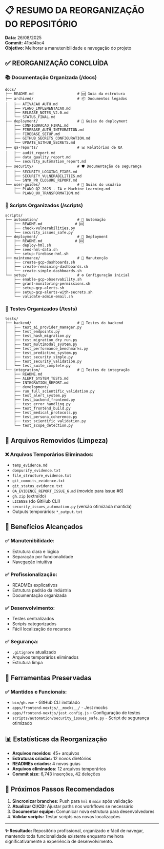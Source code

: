 # 📋 RESUMO DA REORGANIZAÇÃO DO REPOSITÓRIO

**Data:** 26/08/2025  
**Commit:** 41bd4bc4  
**Objetivo:** Melhorar a manutenibilidade e navegação do projeto

## ✅ REORGANIZAÇÃO CONCLUÍDA

### 📚 **Documentação Organizada (/docs)**

```
docs/
├── README.md                    # 🆕 Guia da estrutura
├── archived/                    # 📦 Documentos legados
│   ├── ATIVACAO_AUTH.md
│   ├── PLANO_IMPLEMENTACAO.md
│   ├── RELEASE_NOTES_V2.0.md
│   └── STATUS_FINAL.md
├── deployment/                  # 🚀 Guias de deployment
│   ├── CONFIGURACAO_FINAL.md
│   ├── FIREBASE_AUTH_INTEGRATION.md
│   ├── FIREBASE_SETUP.md
│   ├── GITHUB_SECRETS_CONFIGURATION.md
│   └── UPDATE_GITHUB_SECRETS.md
├── qa-reports/                  # 📊 Relatórios de QA
│   ├── audit_report.md
│   ├── data_quality_report.md
│   └── security_automation_report.md
├── security/                    # 🛡️ Documentação de segurança
│   ├── SECURITY_LOGGING_FIXES.md
│   ├── SECURITY_VULNERABILITIES.md
│   └── SNYK_PR_CLOSURE_REPORT.md
└── user-guides/                 # 👥 Guias do usuário
    ├── PLANO Q2 2025 - IA e Machine Learning.md
    └── PLANO_UX_TRANSFORMATION.md
```

### 🔧 **Scripts Organizados (/scripts)**

```
scripts/
├── automation/                  # 🤖 Automação
│   ├── README.md               # 🆕
│   ├── check-vulnerabilities.py
│   └── security_issues_safe.py
├── deployment/                  # 🚀 Deployment
│   ├── README.md               # 🆕
│   ├── deploy-hml.sh
│   ├── seed-hml-data.sh
│   └── setup-firebase-hml.sh
├── maintenance/                 # 🔧 Manutenção
│   ├── create-gcp-dashboards.sh
│   ├── create-remaining-dashboards.sh
│   └── create-simple-dashboards.sh
└── setup/                       # ⚙️ Configuração inicial
    ├── enable-gcp-observability.sh
    ├── grant-monitoring-permissions.sh
    ├── setup-gcp-alerts.sh
    ├── setup-gcp-alerts-with-secrets.sh
    └── validate-admin-email.sh
```

### 🧪 **Testes Organizados (/tests)**

```
tests/
├── backend/                     # 🐍 Testes do backend
│   ├── test_ai_provider_manager.py
│   ├── test_endpoints.py
│   ├── test_hash_migration.py
│   ├── test_migration_dry_run.py
│   ├── test_multimodal_system.py
│   ├── test_performance_benchmarks.py
│   ├── test_predictive_system.py
│   ├── test_security_simple.py
│   ├── test_security_validation.py
│   └── test_suite_complete.py
└── integration/                 # 🔗 Testes de integração
    ├── README.md
    ├── ALERT_SYSTEM_TESTS.md
    ├── INTEGRATION_REPORT.md
    ├── development/
    ├── run_full_scientific_validation.py
    ├── test_alert_system.py
    ├── test_backend_frontend.py
    ├── test_error_handling.py
    ├── test_frontend_build.py
    ├── test_medical_protocols.py
    ├── test_persona_coherence.py
    ├── test_scientific_validation.py
    └── test_scope_detection.py
```

## 🧹 **Arquivos Removidos (Limpeza)**

### ❌ **Arquivos Temporários Eliminados:**
- `temp_evidence.md`
- `dompurify_evidence.txt`
- `file_structure_evidence.txt`
- `git_commits_evidence.txt`
- `git_status_evidence.txt`
- `QA_EVIDENCE_REPORT_ISSUE_6.md` (movido para issue #6)
- `gh.zip` (extraído)
- `LICENSE` (do GitHub CLI)
- `security_issues_automation.py` (versão otimizada mantida)
- Outputs temporários: `*_output.txt`

## 🎯 **Benefícios Alcançados**

### ✅ **Manutenibilidade:**
- Estrutura clara e lógica
- Separação por funcionalidade
- Navegação intuitiva

### ✅ **Profissionalização:**
- READMEs explicativos
- Estrutura padrão da indústria
- Documentação organizada

### ✅ **Desenvolvimento:**
- Testes centralizados
- Scripts categorizados
- Fácil localização de recursos

### ✅ **Segurança:**
- `.gitignore` atualizado
- Arquivos temporários eliminados
- Estrutura limpa

## 🔧 **Ferramentas Preservadas**

### ✅ **Mantidos e Funcionais:**
- `bin/gh.exe` - GitHub CLI instalado
- `apps/frontend-nextjs/__mocks__/` - Jest mocks
- `apps/frontend-nextjs/jest.config.js` - Configuração de testes
- `scripts/automation/security_issues_safe.py` - Script de segurança otimizado

## 📊 **Estatísticas da Reorganização**

- **Arquivos movidos:** 45+ arquivos
- **Estruturas criadas:** 12 novos diretórios
- **READMEs criados:** 4 novos guias
- **Arquivos eliminados:** 12 arquivos temporários
- **Commit size:** 6,743 inserções, 42 deleções

## 🚀 **Próximos Passos Recomendados**

1. **Sincronizar branches:** Push para `hml` e `main` após validação
2. **Atualizar CI/CD:** Ajustar paths nos workflows se necessário
3. **Documentar equipe:** Comunicar nova estrutura para desenvolvedores
4. **Validar scripts:** Testar scripts nas novas localizações

---

**✨ Resultado:** Repositório profissional, organizado e fácil de navegar, mantendo toda funcionalidade existente enquanto melhora significativamente a experiência de desenvolvimento.